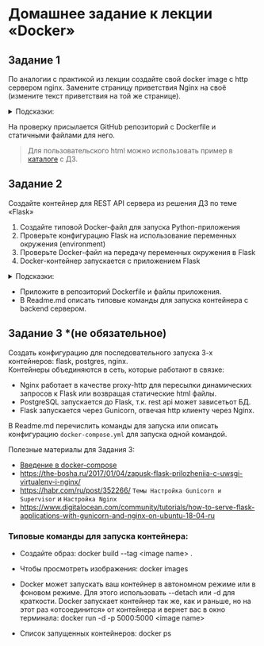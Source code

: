 # Домашнее задание к лекции «Docker»

## Задание 1

По аналогии с практикой из лекции создайте свой docker image с http сервером nginx. Замените страницу приветствия Nginx
на своё (измените текст приветствия на той же странице).

<details><summary>Подсказки: </summary>  
В официальном образе nginx стандартный путь к статичным файлам `/usr/share/nginx/html`.  
</details>

На проверку присылается GitHub репозиторий с Dockerfile и статичными файлами для него.

> Для пользовательского html можно использовать пример в [каталоге](html/) с ДЗ.

## Задание 2

Создайте контейнер для REST API сервера из решения ДЗ по теме «Flask»

1. Создайте типовой Docker-файл для запуска Python-приложения
2. Проверьте конфигурацию Flask на использование переменных окружения (environment)
3. Проверьте Docker-файл на передачу переменных окружения в Flask
4. Docker-контейнер запускается с приложением Flask

<details><summary>Подсказки: </summary>  
  1. Хорошим тоном будет пример команд с последовательным запуском контейнеров и объединением их в сеть для БД и Flask.  
  2. В качестве простого решения можно подключаться к БД на локальной хост машине.  
</details>

- Приложите в репозиторий Dockerfile и файлы приложения.
- В Readme.md описать типовые команды для запуска контейнера c backend сервером.

## Задание 3 \*(не обязательное)

Создать конфигурацию для последовательного запуска 3-х контейнеров: flask, postgres, nginx.  
Контейнеры объединяются в сеть, которые работают в связке:

- Nginx работает в качестве proxy-http для пересылки динамических запросов к Flask или возвращая статические html файлы.
- PostgreSQL запускается до Flask, т.к. rest api может зависетьот БД.
- Flask запускается через Gunicorn, отвечая http клиенту через Nginx.

В Readme.md перечислить команды для запуска или описать конфигурацию `docker-compose.yml` для запуска одной командой.

Полезные материалы для Задания 3:

- [Введение в docker-compose](https://dker.ru/docs/docker-compose/getting-started/)
- https://the-bosha.ru/2017/01/04/zapusk-flask-prilozheniia-c-uwsgi-virtualenv-i-nginx/
- https://habr.com/ru/post/352266/ `Темы Настройка Gunicorn и Supervisor` и `Настройка Nginx`
- https://www.digitalocean.com/community/tutorials/how-to-serve-flask-applications-with-gunicorn-and-nginx-on-ubuntu-18-04-ru

### Типовые команды для запуска контейнера:

* Создайте образ: docker build --tag \<image name> .
* Чтобы просмотреть изображения: docker images
* Docker может запускать ваш контейнер в автономном режиме или в фоновом режиме. Для этого использовать --detach или -d
  для краткости. Docker запускает контейнер так же, как и раньше, но на этот раз «отсоединится» от контейнера и вернет
  вас в окно терминала: docker run -d -p 5000:5000 \<image name> 
  
* Список запущенных контейнеров: docker ps
